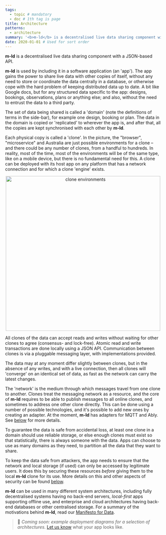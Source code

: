 ```yaml
---
tags:
  - topic # mandatory
  - doc # 1th tag is page
title: Architecture
patterns:
  - architecture
summary: '<b>m-ld</b> is a decentralised live data sharing component with a JSON-based API.'
date: 2020-01-01 # Used for sort order
---
```

**m-ld** is a decentralised live data sharing component with a JSON-based API.

**m-ld** is used by including it in a software application (an 'app'). The app
gains the power to share live data with other copies of itself, without any need
to store or coordinate the data centrally in a database, or otherwise cope with
the hard problem of keeping distributed data up to date. A bit like Google docs,
but for any structured data specific to the app: designs, bookings,
observations, plans or anything else; and also, without the need to entrust the
data to a third party.

The set of data being shared is called a 'domain' (note the definitions of terms
in the side-bar), for example one design, booking or plan. The data in the
domain is copied or 'replicated' to wherever the app is, and after that, all the
copies are kept synchronised with each other by **m-ld**.

Each physical copy is called a 'clone'. In the picture, the "browser",
"microservice" and Australia are just possible environments for a clone – and
there could be any number of clones, from a handful to hundreds. In reality,
most of the time, most of the environments will be of the same type, like on a
mobile device, but there is no fundamental need for this. A clone can be
deployed with its host app on any platform that has a network connection and for
which a clone 'engine' exists.

<p align="center">
<img src="/media/architecture.svg" alt="clone environments" width="500"/>
</p>

All clones of the data can accept reads and writes without waiting for other
clones to agree (consensus- and lock-free). Atomic read and write transactions
are done locally using a JSON API. Communication between clones is via a
pluggable messaging layer, with implementations provided.

The data may at any moment differ slightly between clones, but in the absence of
any writes, and with a live connection, then all clones will 'converge' on an
identical set of data, as fast as the network can carry the latest changes.

The 'network' is the medium through which messages travel from one clone to
another. Clones treat the messaging network as a resource, and the core of
**m-ld** requires to be able to publish messages to all online clones, and
sometimes to address one other clone directly. This can be done using a number
of possible technologies, and it's possible to add new ones by creating an
adapter. At the moment, **m-ld** has adapters for MQTT and Ably. See
[below](/doc/#messaging) for more details.

To guarantee the data is safe from accidental loss, at least one clone in a
domain should use reliable storage, or else enough clones must exist so that
statistically, there is always someone with the data. Apps can choose to use as
many domains as they need, to partition all the data that they want to share.

To keep the data safe from attackers, the app needs to ensure that the network
and local storage (if used) can only be accessed by legitimate users. It does
this by securing these resources _before_ giving them to the local **m-ld**
clone for its use. More details on this and other aspects of security can be
found [below](/doc/#security).

**m-ld** can be used in many different system architectures, including fully
decentralised systems having no back-end servers, *local-first* apps supporting
offline use, and enterprise and cloud architectures having back-end databases or
other centralised storage. For a summary of the motivations behind **m-ld**,
read our [Manifesto for Data](/news/#live-and-sharable).

> 🚧 *Coming soon: example deployment diagrams for a selection of
> architectures.* [Let us know](/hello/) what your app looks like.